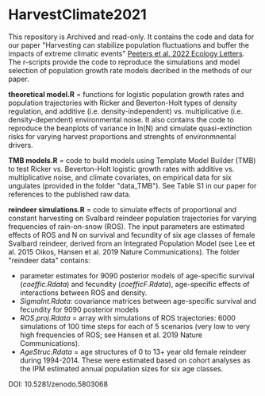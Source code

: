 # HarvestClimate2021
This repository is Archived and read-only. It contains the code and data for our paper "Harvesting can stabilize population fluctuations and buffer the impacts of extreme climatic events" [Peeters et al. 2022 Ecology Letters](https://www.authorea.com/users/395263/articles/545846-harvesting-can-stabilize-population-fluctuations-and-buffer-the-impacts-of-extreme-climatic-events?commit=5bdcca62ca0e5021fc1fc5c16c430f9b2d9129b4). The r-scripts provide the code to reproduce the simulations and model selection of population growth rate models decribed in the methods of our paper.

**theoretical model.R** = functions for logistic population growth rates and population trajectories with Ricker and Beverton-Holt types of density regulation, and additive (i.e. density-independent) vs. multiplicative (i.e. density-dependent) environmental noise. It also contains the code to reproduce the beanplots of variance in ln(N) and simulate quasi-extinction risks for varying harvest proportions and strenghts of environmnental drivers.

**TMB models.R** = code to build models using Template Model Builder (TMB) to test Ricker vs. Beverton-Holt logistic growth rates with additive vs. multiplicative noise, and climate covariates, on empirical data for six ungulates (provided in the folder "data_TMB"). See Table S1 in our paper for references to the published raw data. 

**reindeer simulations.R** = code to simulate effects of proportional and constant harvesting on Svalbard reindeer population trajectories for varying frequencies of rain-on-snow (ROS). The input parameters are estimated effects of ROS and N on survival and fecundity of six age classes of female Svalbard reindeer, derived from an Integrated Population Model (see Lee et al. 2015 Oikos, Hansen et al. 2019 Nature Communications). 
The folder "reindeer data" contains:
- parameter estimates for 9090 posterior models of age-specific survival (*coeffic.Rdata*) and fecundity (*coefficF.Rdata*), age-specific effects of interactions between ROS and density. 
- *SigmaInt.Rdata*: covariance matrices between age-specific survival and fecundity for 9090 posterior models
- *ROS.proj.Rdata* = array with simulations of ROS trajectories: 6000 simulations of 100 time steps for each of 5 scenarios (very low to very high frequencies of ROS; see Hansen et al. 2019 Nature Communications).
- *AgeStruc.Rdata* = age structures of 0 to 13+ year old female reindeer during 1994-2014. These were estimated based on cohort analyses as the IPM estimated annual population sizes for six age classes.

DOI: 10.5281/zenodo.5803068
